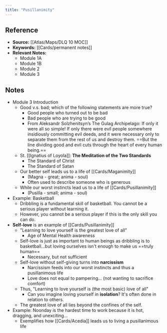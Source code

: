 ```yaml
---
title: "Pusillanimity"
---
```

## Reference
- **Source:** [[Atlas/Maps/DLQ 10 MOC]]
- **Keywords:** [[Cards/permanent notes]]
- **Relevant Notes:**
	- Module 1A
	- Module 1B
	- Module 2
	- Module 3

## Notes
- Module 3 Introduction
	- Good v.s. bad; which of the following statements are more true?
		- Good people who turned out to be bad
		- Bad people who are trying to be good
		- From Aleksandr Solzhenitsyn’s The Gulag Archipelago: If only it were all so simple! If only there were evil people somewhere insidiously committing evil deeds, and it were necessary only to separate them from the rest of us and destroy them. ==But the line dividing good and evil cuts through the heart of every human being.==
	- St. [[Ignatius of Loyola]]: **The Meditation of the Two Standards**
		- The Standard of Christ 
		- The Standard of Satan
	- Our better self leads us to a life of [[Cards/Maganimity]]
		- (Magna - great; anima - soul)
		- Often used to describe someone who is generous
	- While our worst instincts lead us to a life of [[Cards/Pusillanimity]]
		- (Pusilla - small; anima - soul)
- Example: Basketball
	- Dribbling is a fundamental skill of basketball. You cannot be a serious player without learning it.
	- However, you cannot be a serious player if this is the only skill you can do.
- **Self-love** is an example of [[Cards/Pusillanimity]]
	- "Learning to love yourself is the greatest love of all"
		- Age of Mental Health awareness
	- Self-love is just as important to human beings as dribbling is to basketball...but loving ourselves isn't enough to make us ==truly human==
		- Necessary, but not sufficient
	- Self-love without self-giving turns into **narcissism**
		- Narcissism feeds into our worst instincts and thus a pusillanimous life
		- Love does not equal to pampering... (not wanting to sacrifice comfort)
	- Thus, "Learning to love yourself is (the most basic) love of all"
		- Can you imagine loving yourself in **isolation**? It's often done in relation to others.
	- The greatest love of all lies beyond the confines of the self.
- Example: Noonday is the hardest time to work because it is hot, dragging, and unexciting... 
	- Exemplifies how [[Cards/Acedia]] leads us to living a pusillanimous life